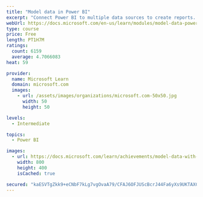 ```yaml
---
title: "Model data in Power BI"
excerpt: "Connect Power BI to multiple data sources to create reports. Define the relationship between your data sources."
webUrl: https://docs.microsoft.com/en-us/learn/modules/model-data-power-bi/
type: course
price: Free
length: PT1H7M
ratings:
  count: 6159
  average: 4.7066083
heat: 59

provider:
  name: Microsoft Learn
  domain: microsoft.com
  images:
    - url: /assets/images/organizations/microsoft.com-50x50.jpg
      width: 50
      height: 50

levels:
  - Intermediate

topics:
  - Power BI

images:
  - url: https://docs.microsoft.com/learn/achievements/model-data-with-power-bi-desktop-social.png
    width: 800
    height: 400
    isCached: true

secured: "kaESVTgZkk9+eCNbF7kLg7vgOvaA79/CFAJ6OFJUScBcrJ44Fa6yXs9UKTAXCYGSGF+HCQCIpcnrQvuFDrA/cKNa7f7BPiz4xhsKi1vLJPTWWuEVq6YVQUBDL+henHHvKabptzB5iL8HnGVPsuzGnsXkpgFH/FpkQVU675mGOa1j6dcTpeNCCDDbOgoJ5Hi7H2ysN07HOi+KekuSvLezzOW7VhrEKO6L2Wiw4z3pBaPPgPZPZztCye0vrVQzC2ZJCgYo3lK+AZ3z9OcWXInQ17f0K++PyHZyHKJELTpcwX0EIS38OMUJD3RxSpb/0dNKxd0HDJSuvlVX0kRuELxif3P3zFu0IP9opHGR/9p498ogmCp44v2PvX/zQefcn9sg3BZG231OK554hM2xPpznlOMoyO1HoqHDIyaoiRG+Xm4=;wQXqCS5URAVI4IfQ+UtUqA=="
---
```


